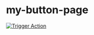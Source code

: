 # my-button-page

<a href="https://your-trigger-site.com/trigger" target="_blank">
  <img src="https://img.shields.io/badge/Run%20Action-Click%20Here-brightgreen?style=for-the-badge" alt="Trigger Action">
</a>

